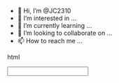 - 👋 Hi, I’m @JC2310
- 👀 I’m interested in ...
- 🌱 I’m currently learning ...
- 💞️ I’m looking to collaborate on ...
- 📫 How to reach me ...

<!---
JC2310/JC2310 is a ✨ special ✨ repository because its `README.md` (this file) appears on your GitHub profile.
You can click the Preview link to take a look at your changes.
--->
html
<main>
<form>
<label> </label>
<input>
</form>
</main>
